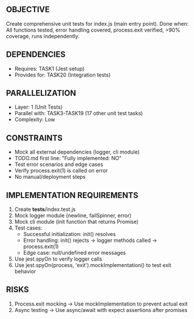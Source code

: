 ## OBJECTIVE
Create comprehensive unit tests for index.js (main entry point).
Done when: All functions tested, error handling covered, process.exit verified, >90% coverage, runs independently.

## DEPENDENCIES
- Requires: TASK1 (Jest setup)
- Provides for: TASK20 (Integration tests)

## PARALLELIZATION
- Layer: 1 (Unit Tests)
- Parallel with: TASK3-TASK19 (17 other unit test tasks)
- Complexity: Low

## CONSTRAINTS
- Mock all external dependencies (logger, cli module)
- TODO.md first line: "Fully implemented: NO"
- Test error scenarios and edge cases
- Verify process.exit(1) is called on error
- No manual/deployment steps

## IMPLEMENTATION REQUIREMENTS
1. Create __tests__/index.test.js
2. Mock logger module (newline, failSpinner, error)
3. Mock cli module (init function that returns Promise)
4. Test cases:
   - Successful initialization: init() resolves
   - Error handling: init() rejects → logger methods called → process.exit(1)
   - Edge case: null/undefined error messages
5. Use jest.spyOn to verify logger calls
6. Use jest.spyOn(process, 'exit').mockImplementation() to test exit behavior

## RISKS
1. Process.exit mocking → Use mockImplementation to prevent actual exit
2. Async testing → Use async/await with expect assertions after promises
